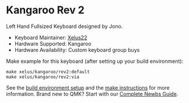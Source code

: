 # Kangaroo Rev 2

Left Hand Fullsized Keyboard designed by Jono.

* Keyboard Maintainer: [Xelus22](https://github.com/Xelus22)
* Hardware Supported: Kangaroo
* Hardware Availability: Custom keyboard group buys

Make example for this keyboard (after setting up your build environment):

    make xelus/kangaroo/rev2:default
    make xelus/kangaroo/rev2:via

See the [build environment setup](https://docs.qmk.fm/#/getting_started_build_tools) and the [make instructions](https://docs.qmk.fm/#/getting_started_make_guide) for more information. Brand new to QMK? Start with our [Complete Newbs Guide](https://docs.qmk.fm/#/newbs).
